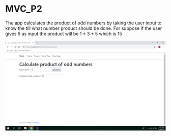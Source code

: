 # MVC_P2

The app calculates the product of odd numbers by taking the user input to know the till what number product should be done.
For suppose if the user gives 5 as input the product will be 1 * 3 * 5 which is 15

![Screenshot 1](https://github.com/Shivanibusireddy/MVC_P2/blob/master/capture.png "Optional title")
